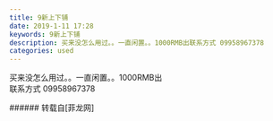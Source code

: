 ```yaml
---
title: 9新上下铺
date: 2019-1-11 17:28
keywords: 9新上下铺
description: 买来没怎么用过。。一直闲置。。1000RMB出联系方式 09958967378
categories: used
---
```

<td class="t_f" id="postmessage_2668672">

买来没怎么用过。。一直闲置。。1000RMB出<br/>
<img alt="" border="0" class="zoom" data-cf-modified-9b694f8171719fdb1053d806-="" file="http://www.flw.ph/data/appbyme/upload/image/201901/11/3qEXo02lrzuk.jpg" id="aimg_qVut2" lazyloadthumb="1" onclick="" onmouseover="" src="http://www.flw.ph/data/appbyme/upload/image/201901/11/3qEXo02lrzuk.jpg"/><br/>
联系方式 09958967378<br/>
</td>
###### 转载自[菲龙网]